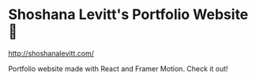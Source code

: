 # Shoshana Levitt's Portfolio Website 🎨

http://shoshanalevitt.com/

Portfolio website made with React and Framer Motion. Check it out!
